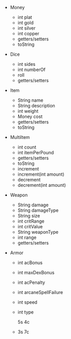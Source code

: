+ Money
  - int plat
  - int gold
  - int silver
  - int copper
  
  + getters/setters
  + toString

+ Dice
  - int sides
  - int numberOf
  
  + roll
  + getters/setters

+ Item
  - String name
  - String description
  - int weight
  - Money cost

  + getters/setters
  + toString

+ MultiItem
  - int count
  - int itemPerPound
  
  + getters/setters
  + toString
  + increment
  + increment(int amount)
  + decrement
  + decrement(int amount)
 
+ Weapon
  - String damage
  - String damageType
  - String size
  - int critRange
  - int critValue
  - String weaponType
  - int range
  
  + getters/setters
  
+ Armor
  - int acBonus
  - int maxDexBonus
  - int acPenalty
  - int arcaneSpellFailure
  - int speed
  - int type
  
  
    5s 4c
  - 3s 7c